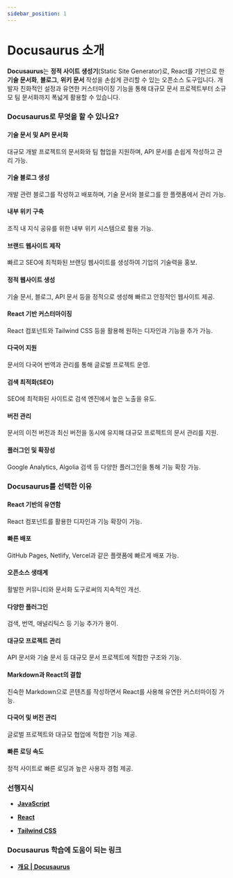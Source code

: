 ```yaml
---
sidebar_position: 1
---
```


# Docusaurus 소개

**Docusaurus**는 **정적 사이트 생성기**(Static Site Generator)로, React를 기반으로 한 **기술 문서화**, **블로그**, **위키 문서** 작성을 손쉽게 관리할 수 있는 오픈소스 도구입니다. 개발자 친화적인 설정과 유연한 커스터마이징 기능을 통해 대규모 문서 프로젝트부터 소규모 팀 문서화까지 폭넓게 활용할 수 있습니다.

### **Docusaurus로 무엇을 할 수 있나요?**

#### **기술 문서 및 API 문서화**

대규모 개발 프로젝트의 문서화와 팀 협업을 지원하며, API 문서를 손쉽게 작성하고 관리 가능.

#### **기술 블로그 생성**

개발 관련 블로그를 작성하고 배포하며, 기술 문서와 블로그를 한 플랫폼에서 관리 가능.

#### **내부 위키 구축**

조직 내 지식 공유를 위한 내부 위키 시스템으로 활용 가능.

#### **브랜드 웹사이트 제작**

빠르고 SEO에 최적화된 브랜딩 웹사이트를 생성하여 기업의 기술력을 홍보.

#### **정적 웹사이트 생성**

기술 문서, 블로그, API 문서 등을 정적으로 생성해 빠르고 안정적인 웹사이트 제공.

#### **React 기반 커스터마이징**

React 컴포넌트와 Tailwind CSS 등을 활용해 원하는 디자인과 기능을 추가 가능.

#### **다국어 지원**

문서의 다국어 번역과 관리를 통해 글로벌 프로젝트 운영.

#### **검색 최적화(SEO)**

SEO에 최적화된 사이트로 검색 엔진에서 높은 노출을 유도.

#### **버전 관리**

문서의 이전 버전과 최신 버전을 동시에 유지해 대규모 프로젝트의 문서 관리를 지원.

#### **플러그인 및 확장성**

Google Analytics, Algolia 검색 등 다양한 플러그인을 통해 기능 확장 가능.

### **Docusaurus를 선택한 이유**

#### **React 기반의 유연함**

React 컴포넌트를 활용한 디자인과 기능 확장이 가능.

#### **빠른 배포**

GitHub Pages, Netlify, Vercel과 같은 플랫폼에 빠르게 배포 가능.

#### **오픈소스 생태계**

활발한 커뮤니티와 문서화 도구로써의 지속적인 개선.

#### **다양한 플러그인**

검색, 번역, 애널리틱스 등 기능 추가가 용이.

#### **대규모 프로젝트 관리**

API 문서와 기술 문서 등 대규모 문서 프로젝트에 적합한 구조와 기능.

#### **Markdown과 React의 결합**

친숙한 Markdown으로 콘텐츠를 작성하면서 React를 사용해 유연한 커스터마이징 가능.

#### **다국어 및 버전 관리**

글로벌 프로젝트와 대규모 협업에 적합한 기능 제공.

#### **빠른 로딩 속도**

정적 사이트로 빠른 로딩과 높은 사용자 경험 제공.

### 선행지식

- [**JavaScript**](https://www.notion.so/JavaScript-16ecf11961688090a096cb5a60dc905b?pvs=21)

- [**React**](https://www.notion.so/React-14fcf119616880c98200cd450d1d7001?pvs=21)

- [**Tailwind CSS**](https://www.notion.so/Tailwind-CSS-154cf119616880d8b94bc2d27c7ade10?pvs=21)

### Docusaurus 학습에 도움이 되는 링크

- [**개요 | Docusaurus**](https://docusaurus.io/ko/docs)
